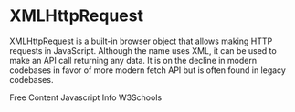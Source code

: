# XMLHttpRequest

XMLHttpRequest is a built-in browser object that allows making HTTP requests in JavaScript. Although the name uses XML, it can be used to make an API call returning any data. It is on the decline in modern codebases in favor of more modern fetch API but is often found in legacy codebases.

<ResourceGroupTitle>Free Content</ResourceGroupTitle>
<BadgeLink colorScheme='yellow' badgeText='Read' href='https://javascript.info/xmlhttprequest'>Javascript Info</BadgeLink>
<BadgeLink colorScheme='yellow' badgeText='Read' href='https://www.w3schools.com/xml/xml_http.asp'>W3Schools</BadgeLink>